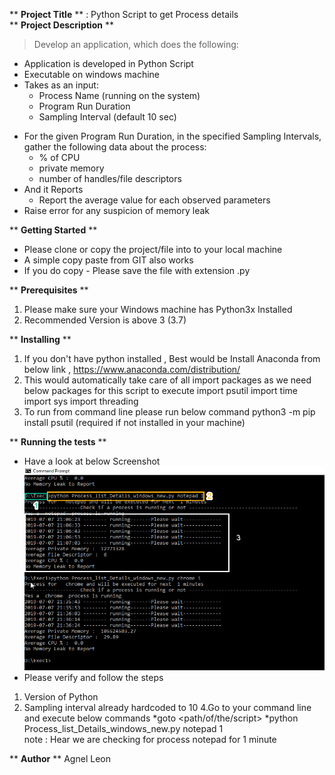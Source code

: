 ** **Project Title** ** : Python Script to get Process details<br/>
** **Project Description** **
> Develop an application, which does the following: <br/>
- Application is developed in Python Script
- Executable on windows machine
- Takes as an input:
  * Process Name (running on the system)
  * Program Run Duration<br/>
  * Sampling Interval (default 10 sec)
* For the given Program Run Duration, in the specified Sampling Intervals, gather the
following data about the process:<br/>
  *  % of CPU<br/>
  * private memory<br/>
  * number of handles/file descriptors<br/>
* And it Reports
  * Report the average value for each observed parameters<br/>
 * Raise error for any suspicion of memory leak<br/>

** **Getting Started** **
* Please clone or copy the project/file into to your local machine  
* A simple copy paste from GIT also works
* If you do copy - Please save the file with extension .py 

** **Prerequisites** **
1. Please make sure your Windows machine has Python3x Installed 
2. Recommended Version is above 3 (3.7)

** **Installing** **
1. If you don't have python installed , Best would be Install Anaconda from below link ,
https://www.anaconda.com/distribution/
2. This would automatically take care of all import packages as we need below packages for this script to execute 
    import psutil
    import time
    import sys
    import threading 
3. To run from command line please run below command
   python3 -m pip install psutil (required if not installed in your machine)


** **Running the tests** **
* Have a look at below Screenshot 
   ![alt text](Running.jpg)
* Please verify and follow the steps 
 1. Version of Python
 2. Sampling interval already hardcoded to 10
 4.Go to your command line and execute below commands
  *goto <path/of/the/script>
  *python Process_list_Details_windows_new.py notepad 1   
    note : Hear we are checking for process notepad for 1 minute

    
 ** **Author** **
 Agnel Leon
    
